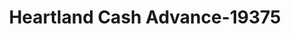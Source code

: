 ---
f_zip-code: 69101
f_state-code: NE
title: Heartland Cash Advance-19375
f_phone: 308-534-4418
f_city-only: North Platte
f_address: 310 E 4th Street North Platte
f_location-unique-id: '19375'
slug: heartland-cash-advance-19375
updated-on: '2024-05-30T13:46:58.046Z'
created-on: '2024-05-30T13:36:59.803Z'
published-on: '2024-05-30T13:54:32.469Z'
f_city-state: cms/city/north-platte-ne.md
f_company: cms/company/heartland-cash-advance.md
f_state: cms/state/nebraska.md
layout: '[payday-loan].html'
tags: payday-loan
---
